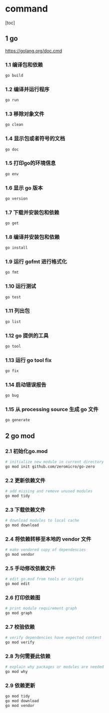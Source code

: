 # command

[toc]

## 1 go

<https://golang.org/doc.cmd>

### 1.1 编译包和依赖

```bash
go build
```

### 1.2 编译并运行程序

```bash
go run
```

### 1.3 移除对象文件

```bash
go clean
```

### 1.4 显示包或者符号的文档

```bash
go doc
```

### 1.5 打印go的环境信息

```bash
go env
```

### 1.6 显示 go 版本

```bash
go version
```

### 1.7 下载并安装包和依赖

```bash
go get
```

### 1.8 编译并安装包和依赖

```bash
go install
```

### 1.9 运行 gofmt 进行格式化

```bash
go fmt
```

### 1.10 运行测试

```bash
go test
```

### 1.11 列出包

```bash
go list
```

### 1.12 go 提供的工具

```bash
go tool
```

### 1.13 运行 go tool fix

```bash
go fix
```

### 1.14 启动错误报告

```bash
go bug
```

### 1.15 从 processing source 生成 go 文件

```bash
go generate
```

## 2 go mod

### 2.1 初始化go.mod

```bash
# initialize new module in current directory
go mod init github.com/zeromicro/go-zero
```

### 2.2 更新依赖文件

```bash
# add missing and remove unused modules
go mod tidy
```

### 2.3 下载依赖文件

```bash
# download modules to local cache
go mod download
```

### 2.4 将依赖转移至本地的 vendor 文件

```bash
# make vendored copy of dependencies
go mod vendor
```

### 2.5 手动修改依赖文件

```bash
# edit go.mod from tools or scripts
go mod edit
```

### 2.6 打印依赖图

```bash
# print module requirement graph
go mod graph
```

### 2.7 校验依赖

```bash
# verify dependencies have expected content
go mod verify
```

### 2.8 为何需要此依赖

```bash
# explain why packages or modules are needed
go mod why
```

### 2.9 依赖更新

```bash
go mod tidy
go mod download
go mod vendor
```
